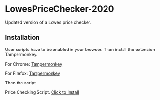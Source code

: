 # LowesPriceChecker-2020
Updated version of a Lowes price checker.


## Installation

User scripts have to be enabled in your browser. Then install the extension Tampermonkey.

  For Chrome:   [Tampermonkey](https://www.tampermonkey.net/?ext=dhdg&browser=chrome)

  For Firefox:  [Tampermonkey](https://www.tampermonkey.net/?ext=dhdg&browser=firefox)

Then the script:

  Price Checking Script. [Click to Install](https://github.com/JamoDevOne/LowesPriceChecker-2020/raw/master/PriceChecker2020.js)


